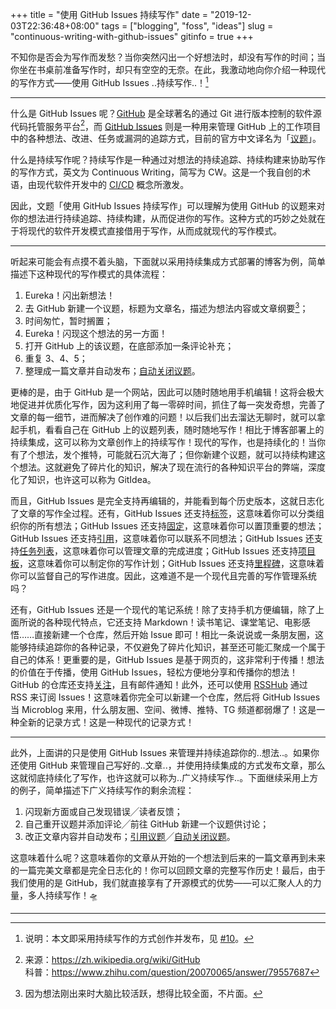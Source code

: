 +++
title = "使用 GitHub Issues 持续写作"
date = "2019-12-03T22:36:48+08:00"
tags = ["blogging", "foss", "ideas"]
slug = "continuous-writing-with-github-issues"
gitinfo = true
+++

不知你是否会为写作而发愁？当你突然闪出一个好想法时，却没有写作的时间；当你坐在书桌前准备写作时，却只有空空的无奈。在此，我激动地向你介绍一种现代的写作方式——使用 GitHub Issues ..持续写作..！[^1]

---

什么是 GitHub Issues 呢？[GitHub](https://github.com/) 是全球著名的通过 Git 进行版本控制的软件源代码托管服务平台[^2]，而 [GitHub Issues](https://help.github.com/en/github/managing-your-work-on-github/about-issues) 则是一种用来管理 GitHub 上的工作项目中的各种想法、改进、任务或漏洞的追踪方式，目前的官方中文译名为「[议题](https://help.github.com/cn/github/managing-your-work-on-github/about-issues)」。

什么是持续写作呢？持续写作是一种通过对想法的持续追踪、持续构建来协助写作的写作方式，英文为 Continuous Writing，简写为 CW。这是一个我自创的术语，由现代软件开发中的 [CI/CD](https://www.redhat.com/zh/topics/devops/what-is-ci-cd) 概念所激发。

因此，文题「使用 GitHub Issues 持续写作」可以理解为使用 GitHub 的议题来对你的想法进行持续追踪、持续构建，从而促进你的写作。这种方式的巧妙之处就在于将现代的软件开发模式直接借用于写作，从而成就现代的写作模式。

---

听起来可能会有点摸不着头脑，下面就以采用持续集成方式部署的博客为例，简单描述下这种现代的写作模式的具体流程：

1. Eureka！闪出新想法！
2. 去 GitHub 新建一个议题，标题为文章名，描述为想法内容或文章纲要[^3]；
3. 时间匆忙，暂时搁置；
4. Eureka！闪现这个想法的另一方面！
5. 打开 GitHub 上的该议题，在底部添加一条评论补充；
6. 重复 3、4、5；
7. 整理成一篇文章并自动发布；[自动关闭议题](https://help.github.com/cn/github/managing-your-work-on-github/closing-issues-using-keywords)。

更棒的是，由于 GitHub 是一个网站，因此可以随时随地用手机编辑！这将会极大地促进并优质化写作，因为这利用了每一零碎时间，抓住了每一突发奇想，完善了文章的每一细节，进而解决了创作难的问题！以后我们出去溜达无聊时，就可以拿起手机，看看自己在 GitHub 上的议题列表，随时随地写作！相比于博客部署上的持续集成，这可以称为文章创作上的持续写作！现代的写作，也是持续化的！当你有了个想法，发个推特，可能就石沉大海了；但你新建个议题，就可以持续构建这个想法。这就避免了碎片化的知识，解决了现在流行的各种知识平台的弊端，深度化了知识，也许这可以称为 GitIdea。

而且，GitHub Issues 是完全支持再编辑的，并能看到每个历史版本，这就日志化了文章的写作全过程。还有，GitHub Issues 还支持[标签](https://help.github.com/cn/github/managing-your-work-on-github/about-labels)，这意味着你可以分类组织你的所有想法；GitHub Issues 还支持[固定](https://help.github.com/cn/github/managing-your-work-on-github/pinning-an-issue-to-your-repository)，这意味着你可以置顶重要的想法；GitHub Issues 还支持[引用](https://help.github.com/cn/github/writing-on-github/basic-writing-and-formatting-syntax#referencing-issues-and-pull-requests)，这意味着你可以联系不同想法；GitHub Issues 还支持[任务列表](https://help.github.com/cn/github/managing-your-work-on-github/about-task-lists)，这意味着你可以管理文章的完成进度；GitHub Issues 还支持[项目板](https://help.github.com/cn/github/managing-your-work-on-github/about-project-boards)，这意味着你可以制定你的写作计划；GitHub Issues 还支持[里程碑](https://help.github.com/cn/github/managing-your-work-on-github/about-milestones)，这意味着你可以监督自己的写作进度。因此，这难道不是一个现代且完善的写作管理系统吗？

还有，GitHub Issues 还是一个现代的笔记系统！除了支持手机方便编辑，除了上面所说的各种现代特点，它还支持 Markdown！读书笔记、课堂笔记、电影感悟……直接新建一个仓库，然后开始 Issue 即可！相比一条说说或一条朋友圈，这能够持续追踪你的各种记录，不仅避免了碎片化知识，甚至还可能汇聚成一个属于自己的体系！更重要的是，GitHub Issues 是基于网页的，这非常利于传播！想法的价值在于传播，使用 GitHub Issues，轻松方便地分享和传播你的想法！GitHub 的仓库还支持[关注](https://help.github.com/cn/github/receiving-notifications-about-activity-on-github/watching-and-unwatching-repositories)，且有邮件通知！此外，还可以使用 [RSSHub](https://docs.rsshub.app/en/programming.html#issue) 通过 RSS 来订阅 Issues！这意味着你完全可以新建一个仓库，然后将 GitHub Issues 当 Microblog 来用，什么朋友圈、空间、微博、推特、TG 频道都弱爆了！这是一种全新的记录方式！这是一种现代的记录方式！

---

此外，上面讲的只是使用 GitHub Issues 来管理并持续追踪你的..想法..。如果你还使用 GitHub 来管理自己写好的..文章..，并使用持续集成的方式发布文章，那么这就彻底持续化了写作，也许这就可以称为..广义持续写作..。下面继续采用上方的例子，简单描述下广义持续写作的剩余流程：

1. 闪现新方面或自己发现错误╱读者反馈；
2. 自己重开议题并添加评论╱前往 GitHub 新建一个议题供讨论；
3. 改正文章内容并自动发布；[引用议题](https://help.github.com/cn/github/writing-on-github/basic-writing-and-formatting-syntax#referencing-issues-and-pull-requests)╱[自动关闭议题](https://help.github.com/cn/github/managing-your-work-on-github/closing-issues-using-keywords)。

这意味着什么呢？这意味着你的文章从开始的一个想法到后来的一篇文章再到未来的一篇完美文章都是完全日志化的！你可以回顾文章的完整写作历史！最后，由于我们使用的是 GitHub，我们就直接享有了开源模式的优势——可以汇聚人人的力量，多人持续写作！🛸

---

[^1]: 说明：本文即采用持续写作的方式创作并发布，见 [#10](https://github.com/reuixiy/io-oi.me/issues/10)。
[^2]: 来源：https://zh.wikipedia.org/wiki/GitHub<br>科普：https://www.zhihu.com/question/20070065/answer/79557687
[^3]: 因为想法刚出来时大脑比较活跃，想得比较全面，不片面。
